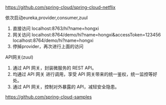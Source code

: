 https://github.com/spring-cloud/spring-cloud-netflix

依次启动eureka,provider,consumer,zuul
1. 直接访问 localhost:8763/hi?name=hongxi
1. 网关访问 localhost:8764/demo/hi?name=hongxi&accessToken=123456 localhost:8764/demo/hi?name=hongxi
1. 停掉provider，再次进行上面的访问

API网关(zuul)
1. 通过 API 网关，封装微服务的 REST API。
1. 均通过 API 网关 进行调用，享受 API 网关带来的统一鉴权，统一监控等好处。
1. 通过 API 网关，控制对外暴露的 API，减轻安全隐患。

https://github.com/spring-cloud-samples